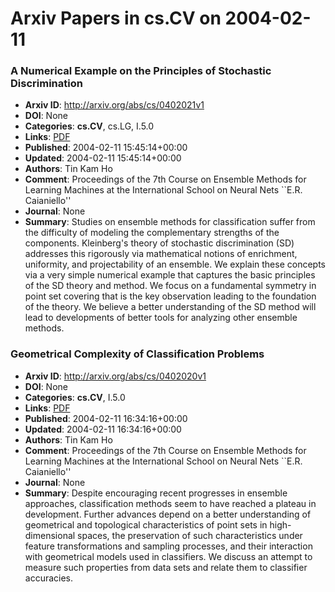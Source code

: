 # Arxiv Papers in cs.CV on 2004-02-11
### A Numerical Example on the Principles of Stochastic Discrimination
- **Arxiv ID**: http://arxiv.org/abs/cs/0402021v1
- **DOI**: None
- **Categories**: **cs.CV**, cs.LG, I.5.0
- **Links**: [PDF](http://arxiv.org/pdf/cs/0402021v1)
- **Published**: 2004-02-11 15:45:14+00:00
- **Updated**: 2004-02-11 15:45:14+00:00
- **Authors**: Tin Kam Ho
- **Comment**: Proceedings of the 7th Course on Ensemble Methods for Learning
  Machines at the International School on Neural Nets ``E.R. Caianiello''
- **Journal**: None
- **Summary**: Studies on ensemble methods for classification suffer from the difficulty of modeling the complementary strengths of the components. Kleinberg's theory of stochastic discrimination (SD) addresses this rigorously via mathematical notions of enrichment, uniformity, and projectability of an ensemble. We explain these concepts via a very simple numerical example that captures the basic principles of the SD theory and method. We focus on a fundamental symmetry in point set covering that is the key observation leading to the foundation of the theory. We believe a better understanding of the SD method will lead to developments of better tools for analyzing other ensemble methods.



### Geometrical Complexity of Classification Problems
- **Arxiv ID**: http://arxiv.org/abs/cs/0402020v1
- **DOI**: None
- **Categories**: **cs.CV**, I.5.0
- **Links**: [PDF](http://arxiv.org/pdf/cs/0402020v1)
- **Published**: 2004-02-11 16:34:16+00:00
- **Updated**: 2004-02-11 16:34:16+00:00
- **Authors**: Tin Kam Ho
- **Comment**: Proceedings of the 7th Course on Ensemble Methods for Learning
  Machines at the International School on Neural Nets ``E.R. Caianiello''
- **Journal**: None
- **Summary**: Despite encouraging recent progresses in ensemble approaches, classification methods seem to have reached a plateau in development. Further advances depend on a better understanding of geometrical and topological characteristics of point sets in high-dimensional spaces, the preservation of such characteristics under feature transformations and sampling processes, and their interaction with geometrical models used in classifiers. We discuss an attempt to measure such properties from data sets and relate them to classifier accuracies.



